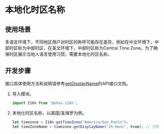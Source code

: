 # 本地化时区名称

## 使用场景

多语言环境下，不同地区用户对时区的称呼可能存在差异，例如在中文环境下，中部时区称为中部时区，在英文环境下，中部时区称为Central Time Zone。为了确保时区展示当地人语言使用习惯，需要本地化时区名称。

## 开发步骤

接口具体使用方法和说明请参考[getDisplayName](../../reference/apis/js-apis-i18n.md#getdisplayname8)的API接口文档。

1. 导入模块。
   ```ts
   import I18n from '@ohos.i18n';
   ```

2. 本地化时区名称，以美国/圣保罗为例。
   ```ts
   let timezone = I18n.getTimeZone("America/Sao_Paulo");
   let timeZoneName = timezone.getDisplayName("zh-Hans", true); // 巴西利亚标准时间
   ```